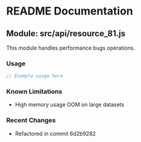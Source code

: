 # README Documentation

## Module: src/api/resource_81.js

This module handles performance bugs operations.

### Usage

```javascript
// Example usage here
```

### Known Limitations

- High memory usage OOM on large datasets

### Recent Changes

- Refactored in commit 6d2b9282
